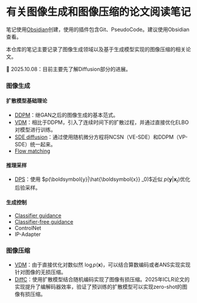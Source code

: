 # 有关图像生成和图像压缩的论文阅读笔记
笔记使用[Obsidian](https://obsidian.md/)创建，使用的插件包含Git、PseudoCode。建议使用Obsidian查看。

本仓库的笔记主要记录了图像生成领域以及基于生成模型实现的图像压缩的相关论文。

:calendar: 2025.10.08：目前主要先了解Diffusion部分的进展。

### 图像生成
#### 扩散模型基础理论
- [DDPM](Basic/DDPM.md)：继GAN之后的图像生成的基本范式。
- [VDM](Basic/VDM.md)：相比于DDPM，引入了连续时间下的扩散过程，并通过直接优化ELBO对模型进行训练。
- [SDE diffusion](Basic/SDE_Diffusion.md)：通过使用随机微分方程将NCSN（VE-SDE）和DDPM（VP-SDE）统一起来。
- [Flow matching](Basic/Flow_Matching.md)

#### 推理采样
- [DPS](Sampling/DPS.md)：使用 $p(\boldsymbol{y}|\hat{\boldsymbol{x}} _0)$近似 $p(\boldsymbol{y}|\boldsymbol{x} _t)$优化后验采样。

#### 生成控制
- [Classifier guidance](Conditional_Diffusion/Guided_Diffusion.md)
- [Classifier-free guidance](Classifier_Free_Guidance.md)
- ControlNet
- IP-Adapter

### 图像压缩
- [VDM](Basic/VDM.md)：由于直接优化对数似然 $\log p(\boldsymbol{x})$，可以结合算数编码或者ANS实现实现针对图像的无损压缩。
- [DiffC](Compression/DiffC.md)：使用扩散模型结合随机编码实现了图像有损压缩。2025年ICLR论文的实现提升了编解码器效率，验证了预训练的扩散模型可以实现zero-shot的图像有损压缩。